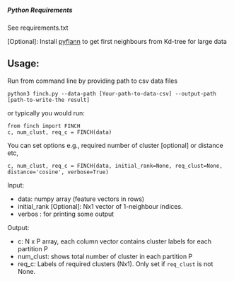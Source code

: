 
##### Python Requirements

See requirements.txt

[Optional]: Install [pyflann](https://github.com/nashory/pyflann) to get first neighbours from Kd-tree for large data


## Usage:
Run from command line by providing path to csv data files
``` 
python3 finch.py --data-path [Your-path-to-data-csv] --output-path [path-to-write-the result]
```
or typically you would run: 
``` 
from finch import FINCH
c, num_clust, req_c = FINCH(data)

```
You can set options e.g., required number of cluster [optional] or distance etc,

```
c, num_clust, req_c = FINCH(data, initial_rank=None, req_clust=None, distance='cosine', verbose=True)
```

Input:

* data: numpy array (feature vectors in rows)
* initial_rank [Optional]: Nx1 vector of 1-neighbour indices.
* verbos : for printing some output

Output:

* c: N x P array,  each column vector contains cluster labels for each partition P
* num_clust: shows total number of cluster in each partition P
* req_c: Labels of required clusters (Nx1). Only set if `req_clust` is not None.

